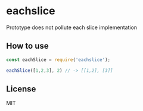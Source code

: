 # eachslice

Prototype does not pollute each slice implementation

## How to use

```javascript
const eachSlice = require('eachslice');

eachSlice([1,2,3], 2) // -> [[1,2], [3]]
```

## License

MIT
